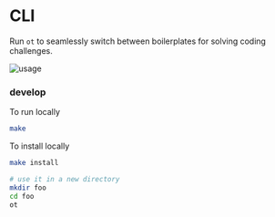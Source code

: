 # CLI

Run `ot` to seamlessly switch between boilerplates for solving coding challenges.

![usage](https://user-images.githubusercontent.com/60677320/74804860-768e1980-52af-11ea-8028-edf9988010e7.gif)

### develop

To run locally

```sh
make
```

To install locally

```sh
make install

# use it in a new directory
mkdir foo
cd foo
ot
```
